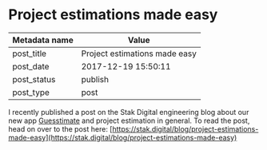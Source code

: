 # Project estimations made easy

| Metadata name | Value                         |
| ------------- | ----------------------------- |
| post_title    | Project estimations made easy |
| post_date     | 2017-12-19 15:50:11           |
| post_status   | publish                       |
| post_type     | post                          |

I recently published a post on the Stak Digital
engineering blog about our new app [Guesstimate](https://guesstimate.io) and project estimation in general. To read the post, head on over to the
post here: [https://stak.digital/blog/project-estimations-made-easy](https://stak.digital/blog/project-estimations-made-easy)
